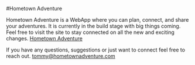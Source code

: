 
#Hometown Adventure

Hometown Adventure is a WebApp where you can plan, connect, and share your adventures.  It is currently in the build stage with big things coming. Feel free to visit the site to stay connected on all the new and exciting changes.
[Hometown Adventure](http://hometownadventure.com)

If you have any questions, suggestions or just want to connect feel free to reach out.
<tommy@hometownadventure.com>

